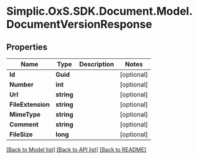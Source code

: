 # Simplic.OxS.SDK.Document.Model.DocumentVersionResponse

## Properties

Name | Type | Description | Notes
------------ | ------------- | ------------- | -------------
**Id** | **Guid** |  | [optional] 
**Number** | **int** |  | [optional] 
**Url** | **string** |  | [optional] 
**FileExtension** | **string** |  | [optional] 
**MimeType** | **string** |  | [optional] 
**Comment** | **string** |  | [optional] 
**FileSize** | **long** |  | [optional] 

[[Back to Model list]](../README.md#documentation-for-models) [[Back to API list]](../README.md#documentation-for-api-endpoints) [[Back to README]](../README.md)

